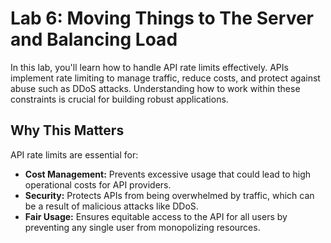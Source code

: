 # Lab 6: Moving Things to The Server and Balancing Load

In this lab, you'll learn how to handle API rate limits effectively. APIs implement rate limiting to manage traffic, reduce costs, and protect against abuse such as DDoS attacks. Understanding how to work within these constraints is crucial for building robust applications.

## Why This Matters

API rate limits are essential for:

- **Cost Management:** Prevents excessive usage that could lead to high operational costs for API providers.
- **Security:** Protects APIs from being overwhelmed by traffic, which can be a result of malicious attacks like DDoS.
- **Fair Usage:** Ensures equitable access to the API for all users by preventing any single user from monopolizing resources.